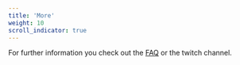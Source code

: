 ```yaml
---
title: 'More'
weight: 10
scroll_indicator: true
---
```


For further information you check out the [FAQ](./faq) or the twitch channel.